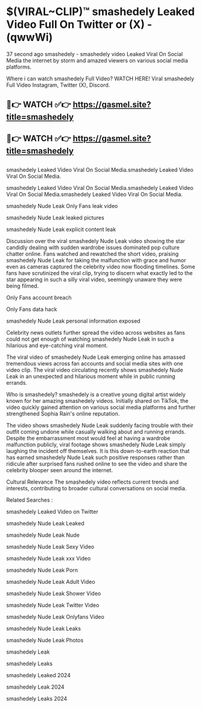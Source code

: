 # $(VIRAL~CLIP)™ smashedely Leaked Video Full On Twitter or (X) -(qwwWi)
37 second ago smashedely - smashedely video Leaked Viral On Social Media the internet by storm and amazed viewers on various social media platforms.

Where i can watch smashedely Full Video? WATCH HERE! Viral smashedely Full Video Instagram, Twitter (X), Discord.

## 🔴👉 WATCH ✅👉 https://gasmel.site?title=smashedely
## 🔴👉 WATCH ✅👉 https://gasmel.site?title=smashedely
##
smashedely Leaked Video Viral On Social Media.smashedely Leaked Video Viral On Social Media.

smashedely Leaked Video Viral On Social Media.smashedely Leaked Video Viral On Social Media.smashedely Leaked Video Viral On Social Media.

smashedely Nude Leak Only Fans leak video

smashedely Nude Leak leaked pictures

smashedely Nude Leak explicit content leak

Discussion over the viral smashedely Nude Leak video showing the star candidly dealing with sudden wardrobe issues dominated pop culture chatter online. Fans watched and rewatched the short video, praising smashedely Nude Leak for taking the malfunction with grace and humor even as cameras captured the celebrity video now flooding timelines. Some fans have scrutinized the viral clip, trying to discern what exactly led to the star appearing in such a silly viral video, seemingly unaware they were being filmed.


Only Fans account breach

Only Fans data hack

smashedely Nude Leak personal information exposed

Celebrity news outlets further spread the video across websites as fans could not get enough of watching smashedely Nude Leak in such a hilarious and eye-catching viral moment.


The viral video of smashedely Nude Leak emerging online has amassed tremendous views across fan accounts and social media sites with one video clip. The viral video circulating recently shows smashedely Nude Leak in an unexpected and hilarious moment while in public running errands.


Who is smashedely? smashedely is a creative young digital artist widely known for her amazing smashedely videos. Initially shared on TikTok, the video quickly gained attention on various social media platforms and further strengthened Sophia Rain's online reputation.

The video shows smashedely Nude Leak suddenly facing trouble with their outfit coming undone while casually walking about and running errands. Despite the embarrassment most would feel at having a wardrobe malfunction publicly, viral footage shows smashedely Nude Leak simply laughing the incident off themselves. It is this down-to-earth reaction that has earned smashedely Nude Leak such positive responses rather than ridicule after surprised fans rushed online to see the video and share the celebrity blooper seen around the internet.

Cultural Relevance The smashedely video reflects current trends and interests, contributing to broader cultural conversations on social media.

Related Searches :

smashedely Leaked Video on Twitter

smashedely Nude Leak Leaked

smashedely Nude Leak Nude

smashedely Nude Leak Sexy Video

smashedely Nude Leak xxx Video

smashedely Nude Leak Porn

smashedely Nude Leak Adult Video

smashedely Nude Leak Shower Video

smashedely Nude Leak Twitter Video

smashedely Nude Leak Onlyfans Video

smashedely Nude Leak Leaks

smashedely Nude Leak Photos

smashedely Leak

smashedely Leaks

smashedely Leaked 2024

smashedely Leak 2024

smashedely Leaks 2024
